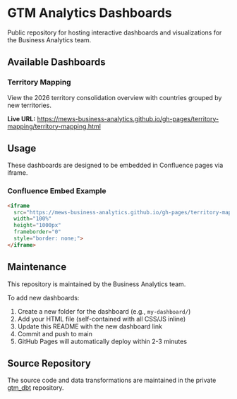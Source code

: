 # GTM Analytics Dashboards

Public repository for hosting interactive dashboards and visualizations for the Business Analytics team.

## Available Dashboards

### Territory Mapping
View the 2026 territory consolidation overview with countries grouped by new territories.

**Live URL:** https://mews-business-analytics.github.io/gh-pages/territory-mapping/territory-mapping.html

## Usage

These dashboards are designed to be embedded in Confluence pages via iframe.

### Confluence Embed Example

```html
<iframe
  src="https://mews-business-analytics.github.io/gh-pages/territory-mapping/territory-mapping.html"
  width="100%"
  height="1000px"
  frameborder="0"
  style="border: none;">
</iframe>
```

## Maintenance

This repository is maintained by the Business Analytics team.

To add new dashboards:
1. Create a new folder for the dashboard (e.g., `my-dashboard/`)
2. Add your HTML file (self-contained with all CSS/JS inline)
3. Update this README with the new dashboard link
4. Commit and push to main
5. GitHub Pages will automatically deploy within 2-3 minutes

## Source Repository

The source code and data transformations are maintained in the private [gtm_dbt](https://github.com/mews-business-analytics/gtm_dbt) repository.
